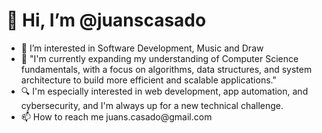 <h1>👋 Hi, I’m @juanscasado</h1>
<ul>
  <li>👀 I’m interested in Software Development, Music and Draw</li>
  <li>🌱 "I'm currently expanding my understanding of Computer Science fundamentals, with a focus on algorithms, data structures, and system architecture to build more efficient and scalable applications."</li> 
  <li>🔍 I'm especially interested in web development, app automation, and cybersecurity, and I'm always up for a new technical challenge.</li>
  <li>📫 How to reach me juans.casado@gmail.com</li> 
</ul>

